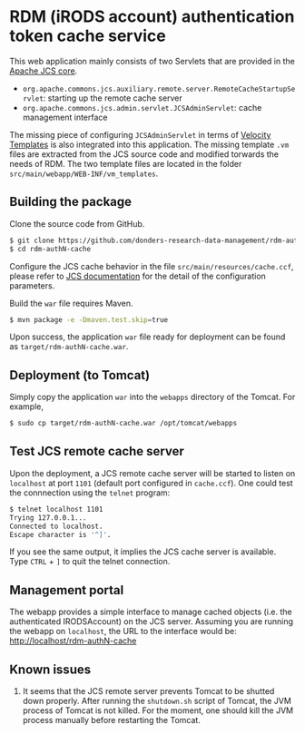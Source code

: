 # RDM (iRODS account) authentication token cache service

This web application mainly consists of two Servlets that are provided in the [Apache JCS core](https://commons.apache.org/proper/commons-jcs/).

* `org.apache.commons.jcs.auxiliary.remote.server.RemoteCacheStartupServlet`: starting up the remote cache server
* `org.apache.commons.jcs.admin.servlet.JCSAdminServlet`: cache management interface

The missing piece of configuring `JCSAdminServlet` in terms of [Velocity Templates]() is also integrated into this application. The missing template `.vm` files are extracted from the JCS source code and modified torwards the needs of RDM.  The two template files are located in the folder `src/main/webapp/WEB-INF/vm_templates`.

## Building the package

Clone the source code from GitHub.

```bash
$ git clone https://github.com/donders-research-data-management/rdm-authN-cache.git
$ cd rdm-authN-cache
```

Configure the JCS cache behavior in the file `src/main/resources/cache.ccf`, please refer to [JCS documentation](https://commons.apache.org/proper/commons-jcs/getting_started/intro.html) for the detail of the configuration parameters. 

Build the `war` file requires Maven.

```bash
$ mvn package -e -Dmaven.test.skip=true
```

Upon success, the application `war` file ready for deployment can be found as `target/rdm-authN-cache.war`.

## Deployment (to Tomcat)

Simply copy the application `war` into the `webapps` directory of the Tomcat.  For example,

```bash
$ sudo cp target/rdm-authN-cache.war /opt/tomcat/webapps
```

## Test JCS remote cache server

Upon the deployment, a JCS remote cache server will be started to listen on `localhost` at port `1101` (default port configured in `cache.ccf`). One could test the connnection using the `telnet` program:

```bash
$ telnet localhost 1101
Trying 127.0.0.1...
Connected to localhost.
Escape character is '^]'.
```

If you see the same output, it implies the JCS cache server is available. Type `CTRL` + `]` to quit the telnet connection.

## Management portal

The webapp provides a simple interface to manage cached objects (i.e. the authenticated IRODSAccount) on the JCS server.  Assuming you are running the webapp on `localhost`, the URL to the interface would be: [http://localhost/rdm-authN-cache](http://localhost/rdm-authN-cache)

## Known issues

1. It seems that the JCS remote server prevents Tomcat to be shutted down properly.  After running the `shutdown.sh` script of Tomcat, the JVM process of Tomcat is not killed.  For the moment, one should kill the JVM process manually before restarting the Tomcat. 

